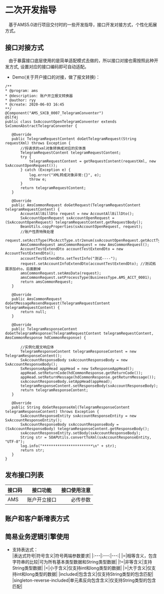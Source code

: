 # 二次开发指导  
&nbsp;&nbsp;&nbsp;基于AMS5.0进行项目交付时的一些开发指导，接口开发对接方式，个性化拓展方式。
## 接口对接方式  
&nbsp;&nbsp;&nbsp;由于暴露接口底层使用的是简单适配模式去做的，所以接口对接也需按照此种开发方式,
设置对应的接口编码即可自动适配。   
+ Demo(关于开户接口的对接，做了报文转换)：
 ```
/**
 * @program: ams
 * @description: 账户开立报文转换器
 * @author: ryy
 * @create: 2020-06-03 16:45
 **/
@Component("AMS_SXCB_0007_TelegramConventer")
@Slf4j
public class SxAccountOpenTelegramConventer extends SxComonAbstractTelegraConventer {

    @Override
    public TelegramRequestContent doGetTelegramRequest(String requestXml) throws Exception {
        //将请求的xml对象转换成对应的实体类
        TelegramRequestContent telegramRequestContent;
        try {
            telegramRequestContent = getRequestContent(requestXml, new SxAccountOpenRequest());
        } catch (Exception e) {
            log.error("XML转成对象异常:{}", e);
            throw e;
        }
        return telegramRequestContent;
    }

    @Override
    public AmsCommonRequest doGetRequest(TelegramRequestContent telegramRequestContent) {
        AccountAllBillDto request = new AccountAllBillDto();
        SxAccountOpenRequest sxAccountOpenRequest = (SxAccountOpenRequest) telegramRequestContent.getRequestBody();
        BeanUtils.copyProperties(sxAccountOpenRequest, request);
        //账户性质特殊处理
        request.setAcctType(PbcAcctType.str2enum(sxAccountOpenRequest.getAcctType()));
        AmsCommonRequest amsCommonRequest = new AmsCommonRequest();
        AccountTestExtendDto accountTestExtendDto = new AccountTestExtendDto();        
        accountTestExtendDto.setTestInfo("测试----");
        request.setAccountInfoExtendDto(accountTestExtendDto); //测试拓展添加dto，后面删掉
        amsCommonRequest.setAmsData(request);
        amsCommonRequest.setProcessType(BusinessType.AMS_ACCT_0001);
        return amsCommonRequest;
    }

    @Override
    public AmsCommonRequest doGetMessageResendRequest(TelegramRequestContent telegramRequestContent) {
        return null;
    }

    @Override
    public TelegramResponseContent doGetTelegramResponse(TelegramRequestContent telegramRequestContent, AmsCommonResponse hdCommonResponse) {

        //实例化报文响应体
        TelegramResponseContent telegramResponseContent = new TelegramResponseContent();
        SxAccountResponseBody sxAccountResponseBody = new SxAccountResponseBody();
        SxResponseAppHead appHead = new SxResponseAppHead();
        appHead.setReturnCode(hdCommonResponse.getReturnCode());
        appHead.setReturnMessage(hdCommonResponse.getReturnMessage());
        sxAccountResponseBody.setAppHead(appHead);
        telegramResponseContent.setResponseBody(sxAccountResponseBody);
        return telegramResponseContent;
    }

    @Override
    public String doGetResponseXml(TelegramResponseContent telegramResponseContent) throws Exception {
        SxAccountResponseEntity sxAccountResponseEntity = new SxAccountResponseEntity();
        SxAccountResponseBody sxAccountResponseBody = (SxAccountResponseBody) telegramResponseContent.getResponseBody();
        sxAccountResponseEntity.setBody(sxAccountResponseBody);
        String str = SOAPUtils.convertToXml(sxAccountResponseEntity, "UTF-8");
        log.info("***********************\n" + str);
        return str;
    }
}

```  
## 发布接口列表
|接口码|接口功能|接口使用注意|
|:---|:---:|---:|
|AMS|账户开立接口|必传参数|
## 账户和客户新增表方式

## 简易业务逻辑引擎使用  
+ 支持表达式：  
  |表达式符号|符号含义|符号两端参数要求|
  |:---|:---:|---:|
  |=|相等含义，包含字符串的比较|可为所有基本类型数据和String类型数据|
  |!=|非等含义|支持String类型数据|
  |<|小于含义|仅支持int和long类型的数据|
  |>|大于含义|仅支持int和long类型的数据|
  |included|包含含义|仅支持String类型的包含匹配|
  |singleton-reverse-included|单元素反向包含含义|仅支持String类型的包含匹配|


